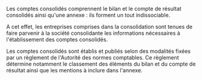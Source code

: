 Les comptes consolidés comprennent le bilan et le compte de résultat consolidés ainsi qu'une annexe : ils forment un tout indissociable.


  

A cet effet, les entreprises comprises dans la consolidation sont tenues de faire parvenir à la société consolidante les informations nécessaires à l'établissement des comptes consolidés.


  

Les comptes consolidés sont établis et publiés selon des modalités fixées par un règlement de l'Autorité des normes comptables. Ce règlement détermine notamment le classement des éléments du bilan et du compte de résultat ainsi que les mentions à inclure dans l'annexe.

